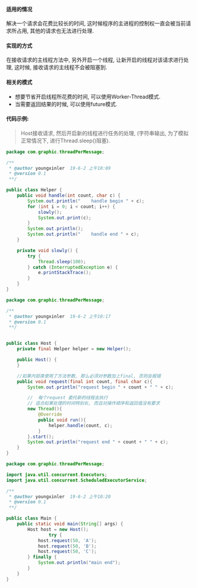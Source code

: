 #### 适用的情况
解决一个请求会花费比较长的时间, 这时候程序的主进程的控制权一直会被当前请求所占用, 其他的请求也无法进行处理.
#### 实现的方式
在接收请求的主线程方法中, 另外开启一个线程, 让新开启的线程对该请求进行处理, 这时候, 接收请求的主线程不会被阻塞到.
#### 相关的模式
- 想要节省开启线程所花费的时间, 可以使用Worker-Thread模式.
- 当需要返回结果的时候, 可以使用future模式.
#### 代码示例:
>Host接收请求, 然后开启新的线程进行任务的处理, (字符串输出, 为了模拟正常情况下, 进行Thread.sleep()阻塞).

```java
package com.graphic.threadPerMessage;

/**
 * @author youngxinler  19-6-2 上午10:09
 * @version 0.1
 **/

public class Helper {
    public void handle(int count, char c) {
        System.out.println("    handle begin " + c);
        for (int i = 0; i < count; i++) {
            slowly();
            System.out.print(c);
        }
        System.out.println();
        System.out.println("    handle end " + c);
    }

    private void slowly() {
        try {
            Thread.sleep(100);
        } catch (InterruptedException e) {
            e.printStackTrace();
        }
    }
}

```
```java
package com.graphic.threadPerMessage;

/**
 * @author youngxinler  19-6-2 上午10:17
 * @version 0.1
 **/


public class Host {
    private final Helper helper = new Helper();

    public Host() {
    }

    //如果内部类使用了方法参数, 那么必须对参数加上final, 否则会报错
    public void request(final int count, final char c){
        System.out.println("request begin " + count + " " + c);

        //  每个request 委托新的线程去执行
        // 适合如果处理的时间特别长, 而且对操作顺序和返回值没有要求
        new Thread(){
            @Override
            public void run(){
                helper.handle(count, c);
            }
        }.start();
        System.out.println("request end " + count + " " + c);
    }
}
```

```java
package com.graphic.threadPerMessage;

import java.util.concurrent.Executors;
import java.util.concurrent.ScheduledExecutorService;

/**
 * @author youngxinler  19-6-2 上午10:20
 * @version 0.1
 **/

public class Main {
    public static void main(String[] args) {
        Host host = new Host();
                try {
            host.request(50, 'A');
            host.request(50, 'B');
            host.request(50, 'C');
        } finally {
            System.out.println("main end");
        }
	}
}